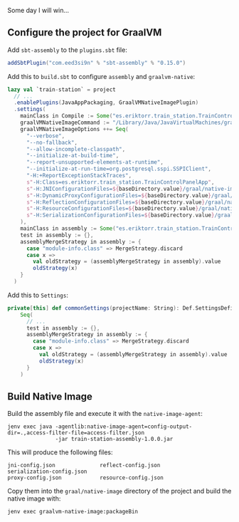 Some day I will win...

## Configure the project for GraalVM

Add `sbt-assembly` to the `plugins.sbt` file:

```sbt
addSbtPlugin("com.eed3si9n" % "sbt-assembly" % "0.15.0")
```

Add this to `build.sbt` to configure `assembly` and `graalvm-native`:

```sbt
lazy val `train-station` = project
  // ...
  .enablePlugins(JavaAppPackaging, GraalVMNativeImagePlugin)
  .settings(
    mainClass in Compile := Some("es.eriktorr.train_station.TrainControlPanelApp"),
    graalVMNativeImageCommand := "/Library/Java/JavaVirtualMachines/graalvm-ce-java11-21.0.0.2/Contents/Home/lib/svm/bin/native-image",
    graalVMNativeImageOptions ++= Seq(
      "--verbose",
      "--no-fallback",
      "--allow-incomplete-classpath",
      "--initialize-at-build-time",
      "--report-unsupported-elements-at-runtime",
      "--initialize-at-run-time=org.postgresql.sspi.SSPIClient",
      "-H:+ReportExceptionStackTraces",
      s"-H:Class=es.eriktorr.train_station.TrainControlPanelApp",
      s"-H:JNIConfigurationFiles=${baseDirectory.value}/graal/native-image/jni-config.json",
      s"-H:DynamicProxyConfigurationFiles=${baseDirectory.value}/graal/native-image/proxy-config.json",
      s"-H:ReflectionConfigurationFiles=${baseDirectory.value}/graal/native-image/reflect-config.json",
      s"-H:ResourceConfigurationFiles=${baseDirectory.value}/graal/native-image/resource-config.json",
      s"-H:SerializationConfigurationFiles=${baseDirectory.value}/graal/native-image/serialization-config.json"
    ),
    mainClass in assembly := Some("es.eriktorr.train_station.TrainControlPanelApp"),
    test in assembly := {},
    assemblyMergeStrategy in assembly := {
      case "module-info.class" => MergeStrategy.discard
      case x =>
        val oldStrategy = (assemblyMergeStrategy in assembly).value
        oldStrategy(x)
    }
  )
```

Add this to `Settings`:

```sbt
private[this] def commonSettings(projectName: String): Def.SettingsDefinition =
    Seq(
      // ...
      test in assembly := {},
      assemblyMergeStrategy in assembly := {
        case "module-info.class" => MergeStrategy.discard
        case x =>
          val oldStrategy = (assemblyMergeStrategy in assembly).value
          oldStrategy(x)
      }
    )
```

## Build Native Image

Build the assembly file and execute it with the `native-image-agent`:

```commandline
jenv exec java -agentlib:native-image-agent=config-output-dir=.,access-filter-file=access-filter.json 
               -jar train-station-assembly-1.0.0.jar
```

This will produce the following files:

```text
jni-config.json              reflect-config.json             serialization-config.json
proxy-config.json            resource-config.json
```

Copy them into the `graal/native-image` directory of the project and build the native image with:

```commandline
jenv exec graalvm-native-image:packageBin
```
